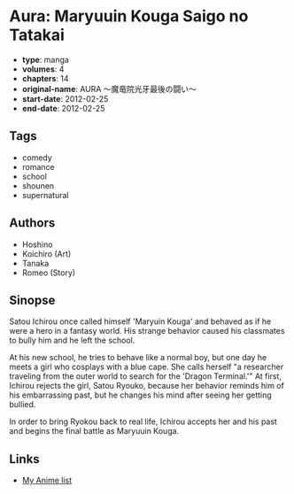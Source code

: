# Aura: Maryuuin Kouga Saigo no Tatakai

-   **type**: manga
-   **volumes**: 4
-   **chapters**: 14
-   **original-name**: AURA ～魔竜院光牙最後の闘い～
-   **start-date**: 2012-02-25
-   **end-date**: 2012-02-25

## Tags

-   comedy
-   romance
-   school
-   shounen
-   supernatural

## Authors

-   Hoshino
-   Koichiro (Art)
-   Tanaka
-   Romeo (Story)

## Sinopse

Satou Ichirou once called himself 'Maryuin Kouga' and behaved as if he were a hero in a fantasy world. His strange behavior caused his classmates to bully him and he left the school.

At his new school, he tries to behave like a normal boy, but one day he meets a girl who cosplays with a blue cape. She calls herself "a researcher traveling from the outer world to search for the 'Dragon Terminal.'" At first, Ichirou rejects the girl, Satou Ryouko, because her behavior reminds him of his embarrassing past, but he changes his mind after seeing her getting bullied.

In order to bring Ryokou back to real life, Ichirou accepts her and his past and begins the final battle as Maryuuin Kouga.

## Links

-   [My Anime list](https://myanimelist.net/manga/45843/Aura__Maryuuin_Kouga_Saigo_no_Tatakai)
